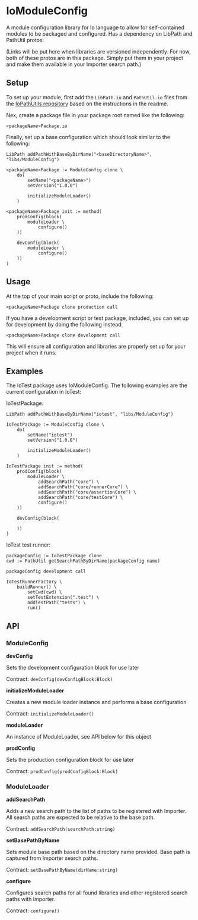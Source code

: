 # IoModuleConfig #

A module configuration library for Io language to allow for self-contained modules to be packaged and configured.  Has a dependency on LibPath and PathUtil protos:

(Links will be put here when libraries are versioned independently.  For now, both of these protos are in this package.  Simply put them in your project and make them available in your Importer search path.)

## Setup ##

To set up your module, first add the `LibPath.io` and `PathUtil.io` files from the [IoPathUtils repository](https://github.com/cmstead/IoPathUtils) based on the instructions in the readme.

Nex, create a package file in your package root named like the following:

`<packageName>Package.io`

Finally, set up a base configuration which should look similar to the following:

```io
LibPath addPathWithBaseByDirName("<baseDirectoryName>", "libs/ModuleConfig")

<packageName>Package := ModuleConfig clone \
    do(
        setName("<packageName>")
        setVersion("1.0.0")

        initializeModuleLoader()
    )

<packageName>Package init := method(
    prodConfig(block(
        moduleLoader \
            configure()
    ))

    devConfig(block(
        moduleLoader \
            configure()
    ))
)
```

## Usage ##

At the top of your main script or proto, include the following:

```io
<packageName>Package clone production call
```

If you have a development script or test package, included, you can set up for development by doing the following instead:

```io
<packageName>Package clone development call
```

This will ensure all configuration and libraries are properly set up for your project when it runs.

## Examples ##

The IoTest package uses IoModuleConfig.  The following examples are the current configuration in IoTest:

IoTestPackage:

```io
LibPath addPathWithBaseByDirName("iotest", "libs/ModuleConfig")

IoTestPackage := ModuleConfig clone \
    do(
        setName("iotest")
        setVersion("1.0.0")

        initializeModuleLoader()
    )

IoTestPackage init := method(
    prodConfig(block(
        moduleLoader \
            addSearchPath("core") \
            addSearchPath("core/runnerCore") \
            addSearchPath("core/assertionCore") \
            addSearchPath("core/testCore") \
            configure()
    ))

    devConfig(block(

    ))
)
```

IoTest test runner:

```io
packageConfig := IoTestPackage clone
cwd := PathUtil getSearchPathByDirName(packageConfig name)

packageConfig development call

IoTestRunnerFactory \
    buildRunner() \
        setCwd(cwd) \
        setTestExtension(".test") \
        addTestPath("tests") \
        run()
```

## API ##

### ModuleConfig ###

**devConfig**

Sets the development configuration block for use later

Contract: `devConfig(devConfigBlock:Block)`

**initializeModuleLoader**

Creates a new module loader instance and performs a base configuration

Contract: `initializeModuleLoader()`

**moduleLoader**

An instance of ModuleLoader, see API below for this object

**prodConfig**

Sets the production configuration block for use later

Contract: `prodConfig(prodConfigBlock:Block)`

### ModuleLoader ###

**addSearchPath**

Adds a new search path to the list of paths to be registered with Importer.  All search paths are expected to be relative to the base path.

Contract: `addSearchPath(searchPath:string)`

**setBasePathByName**

Sets module base path based on the directory name provided.  Base path is captured from Importer search paths.

Contract: `setBasePathByName(dirName:string)`

**configure**

Configures search paths for all found libraries and other registered search paths with Importer.

Contract: `configure()`